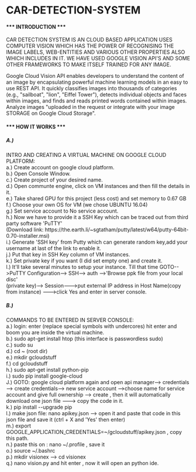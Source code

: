 # CAR-DETECTION-SYSTEM

<h4>*** INTRODUCTION ***</h4>

CAR DETECTION SYSTEM IS AN CLOUD BASED APPLICATION USES COMPUTER VISION WHICH HAS THE POWER OF RECOGNISING THE IMAGE LABELS, WEB-ENTITIES AND VARIOUS OTHER PROPERTIES ALSO 
WHICH INCLUDES IN IT. WE HAVE USED GOOGLE VISION API'S AND SOME OTHER FRAMEWORKS TO MAKE ITSELF TRAINED FOR ANY IMAGE. 

Google Cloud Vision API enables developers to understand the content of an image by encapsulating powerful machine learning models in an easy to use REST API.
It quickly classifies images into thousands of categories (e.g., "sailboat", "lion", "Eiffel Tower"), detects individual objects and faces within images, and
finds and reads printed words contained within images. Analyze images "uploaded in the request or integrate with your image STORAGE on Google Cloud Storage".

<h4>*** HOW IT WORKS ***</h4>

<h5>A.)</h5> INTRO AND CREATING A VIRTUAL MACHINE ON GOOGLE CLOUD PLATFORM:<br>
  a.) Create account on google cloud platform.<br>
  b.) Open Console Window.<br>
  c.) Create project of your desired name.<br>
  d.) Open communte engine, click on VM instances and then fill the details in it.<br>
  e.) Take shared GPU for this project (less cost) and set memory to 0.67 GB<br>
  f.) Choose your own OS for VM (we chose UBUNTU 16.04)<br>
  g.) Set service account to No service account.<br>
  h.) Now we have to provide it a SSH Key which can be traced out from third party software 'PuTTY' <br>
(Download link: https://the.earth.li/~sgtatham/putty/latest/w64/putty-64bit-0.70-installer.msi) 
  <br>
  i.) Generate 'SSH key' from Putty which can generate random key,add your username at last of the link to enable it.<br>
  j.) Put that key in SSH Key column of VM instances.<br>
  k.) Set private key if you want (I did set empty one) and create it.<br>
  l.) It'll take several minutes to setup your instance. Till that time GOTO-->PuTTY Configuration--> SSH--> auth -->'Browse ppk file from your local disc'<br>
(private key)--> Session--->put external IP address in Host Name(copy from instance) --->click Yes and enter in server console.<br>
 
<h5>B.)</h5> COMMANDS TO BE ENTERED IN SERVER CONSOLE:<br>
  a.) login: enter <username> (replace special symbols with undercores) hit enter and boom you are inside the virtual machine.<br>
  b.) sudo apt-get install htop (this interface is passwordless sudo)<br>
  c.) sudo su<br>
  d.) cd ~ (root dir)<br>
  e.) mkdir gcloudstuff<br>
  f.) cd gcloudstuff<br>
  h.) sudo apt-get install python-pip<br>
  i.) sudo pip install google-cloud<br>
  J.) GOTO: google cloud platform again and open api manager--> credentials --> create credentials--> new service account -->choose name for service account and give full ownership --> create , then it will automatically download one json file ---> copy the code in it.<br>
  k.) pip install --upgrade pip<br>
  l.) make json file: nano apikey.json --> open it and paste that code in this json file and save it (ctrl + X and 'Yes' then enter)<br>
  m.) export GOOGLE_APPLICATION_CREDENTIALS=~/gcloudstuff/apikey.json , copy this path.<br>
  n.) paste this on : nano ~/.profile , save it<br>
  o.) source ~/.bashrc<br>
  p.) mkdir visionex --> cd visionex<br>
  q.) nano vision.py and hit enter , now it will open an python ide.<br>
